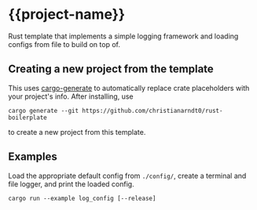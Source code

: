 # {{project-name}}

Rust template that implements a simple logging framework and loading configs from file to build on top of.

## Creating a new project from the template

This uses [cargo-generate](https://github.com/cargo-generate/cargo-generate) to automatically replace crate placeholders with your project's info.
After installing, use

```console
cargo generate --git https://github.com/christianarndt0/rust-boilerplate
```

to create a new project from this template.

## Examples

Load the appropriate default config from `./config/`, create a terminal and file logger, and print the loaded config.

```console
cargo run --example log_config [--release] 
```